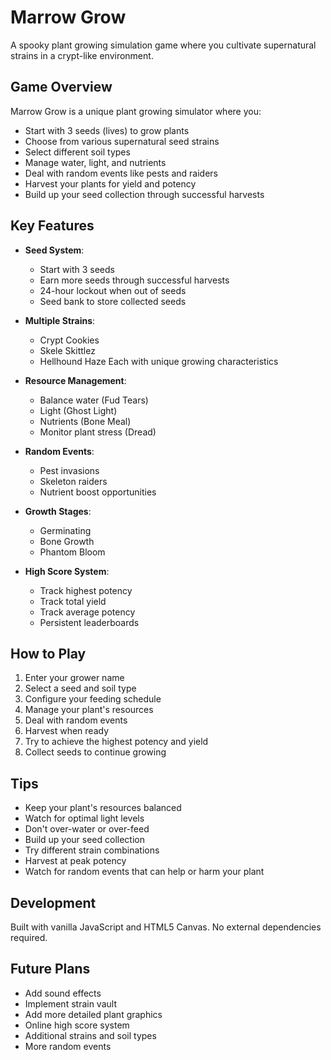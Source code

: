# Marrow Grow

A spooky plant growing simulation game where you cultivate supernatural strains in a crypt-like environment.

## Game Overview

Marrow Grow is a unique plant growing simulator where you:
- Start with 3 seeds (lives) to grow plants
- Choose from various supernatural seed strains
- Select different soil types
- Manage water, light, and nutrients
- Deal with random events like pests and raiders
- Harvest your plants for yield and potency
- Build up your seed collection through successful harvests

## Key Features

- **Seed System**: 
  - Start with 3 seeds
  - Earn more seeds through successful harvests
  - 24-hour lockout when out of seeds
  - Seed bank to store collected seeds

- **Multiple Strains**: 
  - Crypt Cookies
  - Skele Skittlez
  - Hellhound Haze
  Each with unique growing characteristics

- **Resource Management**: 
  - Balance water (Fud Tears)
  - Light (Ghost Light)
  - Nutrients (Bone Meal)
  - Monitor plant stress (Dread)

- **Random Events**: 
  - Pest invasions
  - Skeleton raiders
  - Nutrient boost opportunities

- **Growth Stages**:
  - Germinating
  - Bone Growth
  - Phantom Bloom

- **High Score System**: 
  - Track highest potency
  - Track total yield
  - Track average potency
  - Persistent leaderboards

## How to Play

1. Enter your grower name
2. Select a seed and soil type
3. Configure your feeding schedule
4. Manage your plant's resources
5. Deal with random events
6. Harvest when ready
7. Try to achieve the highest potency and yield
8. Collect seeds to continue growing

## Tips

- Keep your plant's resources balanced
- Watch for optimal light levels
- Don't over-water or over-feed
- Build up your seed collection
- Try different strain combinations
- Harvest at peak potency
- Watch for random events that can help or harm your plant

## Development

Built with vanilla JavaScript and HTML5 Canvas. No external dependencies required.

## Future Plans

- Add sound effects
- Implement strain vault
- Add more detailed plant graphics
- Online high score system
- Additional strains and soil types
- More random events 